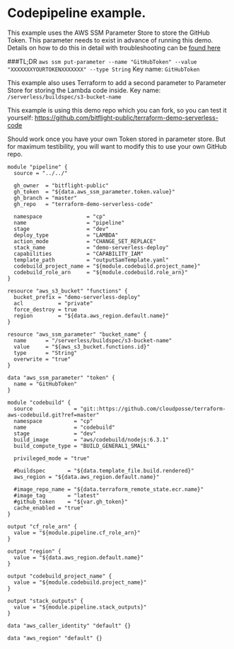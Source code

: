 # Codepipeline example.

This example uses the AWS SSM Parameter Store to store the GitHub Token.
This parameter needs to exist in advance of running this demo.
Details on how to do this in detail with troubleshooting can be [found here](https://docs.aws.amazon.com/systems-manager/latest/userguide/sysman-paramstore-cli.html)

###TL;DR
`aws ssm put-parameter --name "GitHubToken" --value "XXXXXXXYOURTOKENXXXXXXX" --type String`
Key name: `GitHubToken`


This example also uses Terraform to add a second parameter to Parameter Store for storing the Lambda code inside.
Key name: `/serverless/buildspec/s3-bucket-name`


This example is using this demo repo which you can fork, so you can test it yourself:
https://github.com/bitflight-public/terraform-demo-serverless-code

Should work once you have your own Token stored in parameter store.
But for maximum testibility, you will want to modify this to use your own GitHub repo.

```hcl
module "pipeline" {
  source = "../../"

  gh_owner  = "bitflight-public"
  gh_token  = "${data.aws_ssm_parameter.token.value}"
  gh_branch = "master"
  gh_repo   = "terraform-demo-serverless-code"

  namespace              = "cp"
  name                   = "pipeline"
  stage                  = "dev"
  deploy_type            = "LAMBDA"
  action_mode            = "CHANGE_SET_REPLACE"
  stack_name             = "demo-serverless-deploy"
  capabilities           = "CAPABILITY_IAM"
  template_path          = "outputSamTemplate.yaml"
  codebuild_project_name = "${module.codebuild.project_name}"
  codebuild_role_arn     = "${module.codebuild.role_arn}"
}

resource "aws_s3_bucket" "functions" {
  bucket_prefix = "demo-serverless-deploy"
  acl           = "private"
  force_destroy = true
  region        = "${data.aws_region.default.name}"
}

resource "aws_ssm_parameter" "bucket_name" {
  name      = "/serverless/buildspec/s3-bucket-name"
  value     = "${aws_s3_bucket.functions.id}"
  type      = "String"
  overwrite = "true"
}

data "aws_ssm_parameter" "token" {
  name = "GitHubToken"
}

module "codebuild" {
  source             = "git::https://github.com/cloudposse/terraform-aws-codebuild.git?ref=master"
  namespace          = "cp"
  name               = "codebuild"
  stage              = "dev"
  build_image        = "aws/codebuild/nodejs:6.3.1"
  build_compute_type = "BUILD_GENERAL1_SMALL"

  privileged_mode = "true"

  #buildspec       = "${data.template_file.build.rendered}"
  aws_region = "${data.aws_region.default.name}"

  #image_repo_name = "${data.terraform_remote_state.ecr.name}"
  #image_tag       = "latest"
  #github_token    = "${var.gh_token}"
  cache_enabled = "true"
}

output "cf_role_arn" {
  value = "${module.pipeline.cf_role_arn}"
}

output "region" {
  value = "${data.aws_region.default.name}"
}

output "codebuild_project_name" {
  value = "${module.codebuild.project_name}"
}

output "stack_outputs" {
  value = "${module.pipeline.stack_outputs}"
}

data "aws_caller_identity" "default" {}

data "aws_region" "default" {}
```